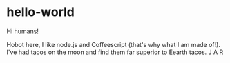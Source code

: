 # hello-world

Hi humans! 

Hobot here, I like node.js and Coffeescript (that's why what I am made of!). 
I've had tacos on the moon and find them far superior to Eearth tacos. 
J A R 
